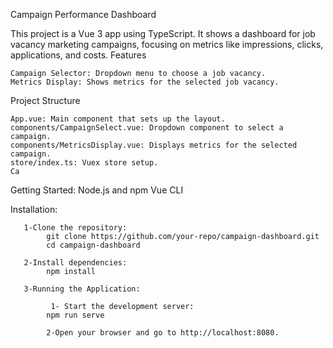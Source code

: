 Campaign Performance Dashboard

This project is a Vue 3 app using TypeScript. It shows a dashboard for job vacancy marketing campaigns, focusing on metrics like impressions, clicks, applications, and costs.
Features

    Campaign Selector: Dropdown menu to choose a job vacancy.
    Metrics Display: Shows metrics for the selected job vacancy.

Project Structure

    App.vue: Main component that sets up the layout.
    components/CampaignSelect.vue: Dropdown component to select a campaign.
    components/MetricsDisplay.vue: Displays metrics for the selected campaign.
    store/index.ts: Vuex store setup.
    Ca

Getting Started:
    Node.js and npm
    Vue CLI

Installation:

       1-Clone the repository:
            git clone https://github.com/your-repo/campaign-dashboard.git
            cd campaign-dashboard
    
       2-Install dependencies:
            npm install
    
       3-Running the Application:
        
             1- Start the development server:
            npm run serve
        
            2-Open your browser and go to http://localhost:8080.
    
